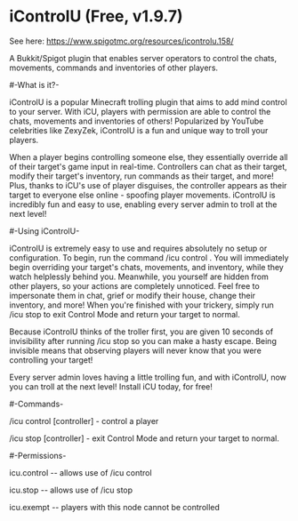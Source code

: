 # iControlU (Free, v1.9.7) 
See here: https://www.spigotmc.org/resources/icontrolu.158/

A Bukkit/Spigot plugin that enables server operators to control the chats, movements, commands and inventories of other players.

#-What is it?-

iControlU is a popular Minecraft trolling plugin that aims to add mind control to your server. With iCU, players with permission are able to control the chats, movements and inventories of others! Popularized by YouTube celebrities like ZexyZek, iControlU is a fun and unique way to troll your players.

When a player begins controlling someone else, they essentially override all of their target's game input in real-time. Controllers can chat as their target, modify their target's inventory, run commands as their target, and more! Plus, thanks to iCU's use of player disguises, the controller appears as their target to everyone else online - spoofing player movements. iControlU is incredibly fun and easy to use, enabling every server admin to troll at the next level!

#-Using iControlU-

iControlU is extremely easy to use and requires absolutely no setup or configuration. To begin, run the command /icu control <player>. You will immediately begin overriding your target's chats, movements, and inventory, while they watch helplessly behind you. Meanwhile, you yourself are hidden from other players, so your actions are completely unnoticed. Feel free to impersonate them in chat, grief or modify their house, change their inventory, and more! When you're finished with your trickery, simply run /icu stop to exit Control Mode and return your target to normal.

Because iControlU thinks of the troller first, you are given 10 seconds of invisibility after running /icu stop so you can make a hasty escape. Being invisible means that observing players will never know that you were controlling your target!

Every server admin loves having a little trolling fun, and with iControlU, now you can troll at the next level! Install iCU today, for free!

#-Commands-

/icu control [controller] <player> - control a player

/icu stop [controller] - exit Control Mode and return your target to normal.

#-Permissions-

icu.control -- allows use of /icu control

icu.stop -- allows use of /icu stop

icu.exempt -- players with this node cannot be controlled
